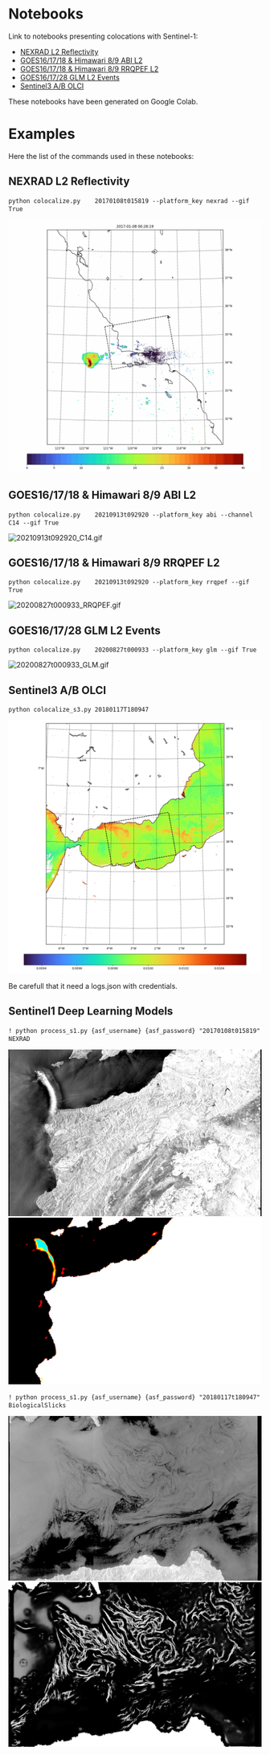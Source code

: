 # Notebooks

Link to notebooks presenting colocations with Sentinel-1:

- [NEXRAD L2 Reflectivity](readme/readme_nexrad.ipynb)
- [GOES16/17/18 & Himawari 8/9 ABI L2](readme/readme_abi.ipynb)
- [GOES16/17/18 & Himawari 8/9 RRQPEF L2](readme/readme_rrqpe.ipynb)
- [GOES16/17/28 GLM L2 Events](readme/readme_glm.ipynb)
- [Sentinel3 A/B OLCI](readme/readme_s3.ipynb)

These notebooks have been generated on Google Colab.

# Examples

Here the list of the commands used in these notebooks:

## NEXRAD L2 Reflectivity
```
python colocalize.py    20170108t015819 --platform_key nexrad --gif True
```

![20170108t015819_KVTX.gif](readme/20170108t015819_KVTX.gif)

## GOES16/17/18 & Himawari 8/9 ABI L2

```
python colocalize.py    20210913t092920 --platform_key abi --channel C14 --gif True
```

![20210913t092920_C14.gif](readme/20210913t092920_C14.gif)


## GOES16/17/18 & Himawari 8/9 RRQPEF L2

```
python colocalize.py    20210913t092920 --platform_key rrqpef --gif True
```

![20200827t000933_RRQPEF.gif](readme/20200827t000933_RRQPEF.gif)


## GOES16/17/28 GLM L2 Events

```
python colocalize.py    20200827t000933 --platform_key glm --gif True
```

![20200827t000933_GLM.gif](readme/20200827t000933_GLM.gif)

## Sentinel3 A/B OLCI

```
python colocalize_s3.py 20180117T180947
```

![20180117T102322.gif](readme/20180117T102322.png)

Be carefull that it need a logs.json with credentials.

## Sentinel1 Deep Learning Models

```
! python process_s1.py {asf_username} {asf_password} "20170108t015819" NEXRAD
```

![DL_NEXRAD.png](readme/20170108t015819.png)
![DL_NEXRAD.png](readme/DL_NEXRAD.png)

```
! python process_s1.py {asf_username} {asf_password} "20180117t180947" BiologicalSlicks
```

![DL_NEXRAD.png](readme/20180117t180947.png)
![DL_BiologicalSlicks.png](readme/DL_BiologicalSlicks.png)
